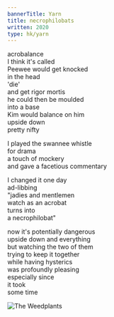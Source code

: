 ```yaml
---
bannerTitle: Yarn
title: necrophilobats
written: 2020
type: hk/yarn
---
```


acrobalance  
I think it's called  
Peewee would get knocked  
in the head  
'die'  
and get rigor mortis  
he could then be moulded  
into a base  
Kim would balance on him  
upside down  
pretty nifty


I played the swannee whistle  
for drama  
a touch of mockery  
and gave a facetious commentary  


I changed it one day  
ad-libbing  
"jadies and mentlemen  
watch as an acrobat  
turns into  
a necrophilobat"


now it's potentially dangerous  
upside down and everything  
but watching the two of them  
trying to keep it together  
while having hysterics  
was profoundly pleasing  
especially since  
it took  
some time

![The Weedplants](/images/faves/weedplants.jpg "The Weedplants")

